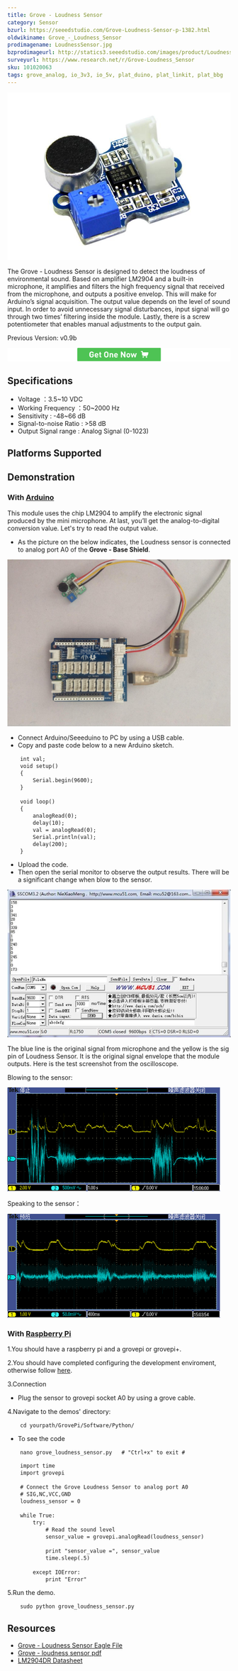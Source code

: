 ```yaml
---
title: Grove - Loudness Sensor
category: Sensor
bzurl: https://seeedstudio.com/Grove-Loudness-Sensor-p-1382.html
oldwikiname: Grove_-_Loudness_Sensor
prodimagename: LoudnessSensor.jpg
bzprodimageurl: http://statics3.seeedstudio.com/images/product/Loudness Sensor.jpg
surveyurl: https://www.research.net/r/Grove-Loudness_Sensor
sku: 101020063
tags: grove_analog, io_3v3, io_5v, plat_duino, plat_linkit, plat_bbg
---
```


![](https://raw.githubusercontent.com/SeeedDocument/Grove-Loudness_Sensor/master/img/LoudnessSensor.jpg)

The Grove - Loudness Sensor is designed to detect the loudness of environmental sound. Based on amplifier LM2904 and a built-in microphone, it amplifies and filters the high frequency signal that received from the microphone, and outputs a positive envelop. This will make for Arduino’s signal acquisition. The output value depends on the level of sound input. In order to avoid unnecessary signal disturbances, input signal will go through two times’ filtering inside the module. Lastly, there is a screw potentiometer that enables manual adjustments to the output gain.

Previous Version: v0.9b

[![](https://raw.githubusercontent.com/SeeedDocument/common/master/Get_One_Now_Banner.png)](http://www.seeedstudio.com/Grove-Loudness-Sensor-p-1382.html)

Specifications
--------------

-   Voltage ：3.5~10 VDC
-   Working Frequency ：50~2000 Hz
-   Sensitivity : -48~66 dB
-   Signal-to-noise Ratio : &gt;58 dB
-   Output Signal range : Analog Signal (0-1023)

Platforms Supported
-------------------

Demonstration
-------------

### With [Arduino](/Arduino "Arduino")

This module uses the chip LM2904 to amplify the electronic signal produced by the mini microphone. At last, you’ll get the analog-to-digital conversion value. Let's try to read the output value.

-   As the picture on the below indicates, the Loudness sensor is connected to analog port A0 of the **Grove - Base Shield**.

![](https://raw.githubusercontent.com/SeeedDocument/Grove-Loudness_Sensor/master/img/Loudness_Sensor_.JPG)

-   Connect Arduino/Seeeduino to PC by using a USB cable.
-   Copy and paste code below to a new Arduino sketch.

```
    int val;
    void setup()
    {
        Serial.begin(9600);
    }

    void loop()
    {
        analogRead(0);
        delay(10);
        val = analogRead(0);
        Serial.println(val);
        delay(200);
    }
```

-   Upload the code.
-   Then open the serial monitor to observe the output results. There will be a significant change when blow to the sensor.

![](https://raw.githubusercontent.com/SeeedDocument/Grove-Loudness_Sensor/master/img/Loudness_Sensor.jpg)

The blue line is the original signal from microphone and the yellow is the sig pin of Loudness Sensor. It is the original signal envelope that the module outputs. Here is the test screenshot from the oscilloscope.

Blowing to the sensor:

![](https://raw.githubusercontent.com/SeeedDocument/Grove-Loudness_Sensor/master/img/Loudness_Sensor_Test_1.bmp)

Speaking to the sensor：

![](https://raw.githubusercontent.com/SeeedDocument/Grove-Loudness_Sensor/master/img/Loudness_Sensor_Test_3.bmp)

### With [Raspberry Pi](/GrovePiPlus "GrovePi+")

1.You should have a raspberry pi and a grovepi or grovepi+.

2.You should have completed configuring the development enviroment, otherwise follow [here](/GrovePiPlus#Introducing_the_GrovePi.2B).

3.Connection

-   Plug the sensor to grovepi socket A0 by using a grove cable.

4.Navigate to the demos' directory:
```
    cd yourpath/GrovePi/Software/Python/
```

-   To see the code
```
    nano grove_loudness_sensor.py   # "Ctrl+x" to exit #
```
```
    import time
    import grovepi

    # Connect the Grove Loudness Sensor to analog port A0
    # SIG,NC,VCC,GND
    loudness_sensor = 0

    while True:
        try:
            # Read the sound level
            sensor_value = grovepi.analogRead(loudness_sensor)

            print "sensor_value =", sensor_value
            time.sleep(.5)

        except IOError:
            print "Error"
```

5.Run the demo.
```
    sudo python grove_loudness_sensor.py
```

Resources
--------

- [Grove - Loudness Sensor Eagle File](https://raw.githubusercontent.com/SeeedDocument/Grove-Loudness_Sensor/master/res/Grove-Loudness_Sensor_Eagle_File.zip)
- [Grove - loudness sensor pdf](https://raw.githubusercontent.com/SeeedDocument/Grove-Loudness_Sensor/master/res/Grove_loudness_sensor.pdf)
- [LM2904DR Datasheet](https://raw.githubusercontent.com/SeeedDocument/Grove-Loudness_Sensor/master/res/LM2904DR.pdf)

<!-- This Markdown file was created from http://www.seeedstudio.com/wiki/Grove_-_Loudness_Sensor -->
